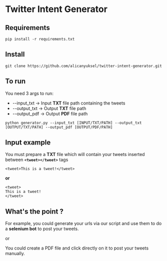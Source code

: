 # Twitter Intent Generator

## Requirements

    pip install -r requirements.txt

## Install

    git clone https://github.com/alicanyuksel/twitter-intent-generator.git

## To run

You need 3 args to run:

- --input_txt -> Input **TXT** file path containing the tweets
- --output_txt -> Output **TXT** file path
- --output_pdf -> Output **PDF** file path

<!-- well hey this is a separetor :) -->

    python generator.py --input_txt [INPUT/TXT/PATH] --output_txt [OUTPUT/TXT/PATH] --output_pdf [OUTPUT/PDF/PATH]


## Input example

You must prepare a **TXT** file which will contain your tweets inserted between **```<tweet></tweet>```** tags

    <tweet>This is a tweet!</tweet>

**or**

    <tweet>
    This is a tweet!
    </tweet>

## What's the point ?

For example, you could generate your urls via our script and use them to do a **selenium bot** to post your tweets.

or

You could create a PDF file and click directly on it to post your tweets manually.
